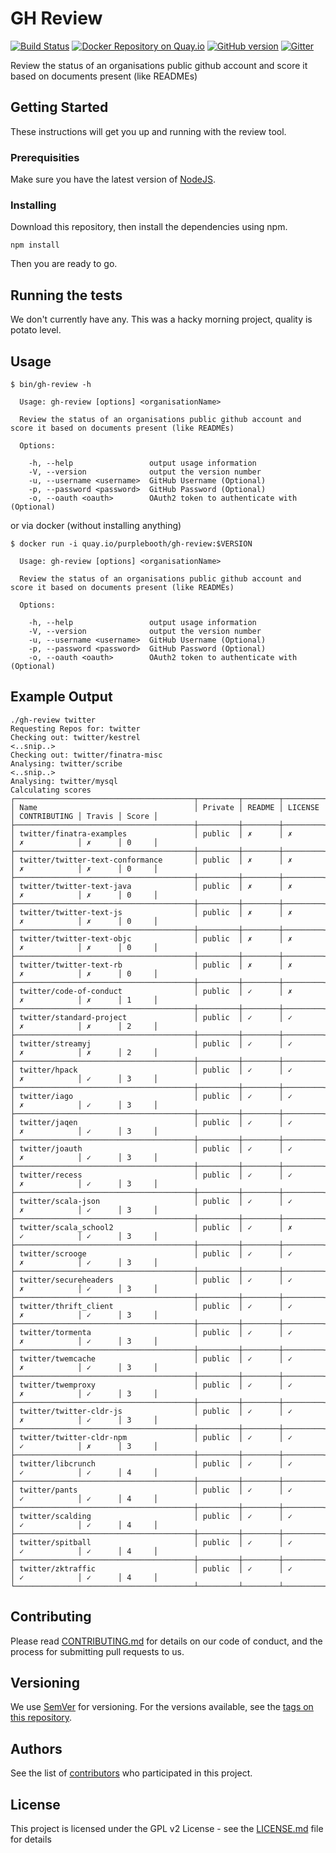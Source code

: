 # GH Review 

[![Build Status](https://travis-ci.org/PurpleBooth/gh-review.svg?branch=master)](https://travis-ci.org/PurpleBooth/gh-review) [![Docker Repository on Quay.io](https://quay.io/repository/purplebooth/gh-review/status "Docker Repository on Quay.io")](https://quay.io/repository/purplebooth/gh-review) [![GitHub version](https://badge.fury.io/gh/PurpleBooth%2Fgh-review.svg)](https://badge.fury.io/gh/PurpleBooth%2Fgh-review) [![Gitter](https://badges.gitter.im/Join%20Chat.svg)](https://gitter.im/PurpleBooth/gh-review?utm_source=badge&utm_medium=badge&utm_campaign=pr-badge)

Review the status of an organisations public github account and score it based on documents present (like READMEs)

## Getting Started

These instructions will get you up and running with the review tool.

### Prerequisities

Make sure you have the latest version of [NodeJS](https://nodejs.org/en/).

### Installing

Download this repository, then install the dependencies using npm.

```
npm install
```

Then you are ready to go.

## Running the tests

We don't currently have any. This was a hacky morning project, quality is potato level.


## Usage

```shell
$ bin/gh-review -h

  Usage: gh-review [options] <organisationName>

  Review the status of an organisations public github account and score it based on documents present (like READMEs)

  Options:

    -h, --help                 output usage information
    -V, --version              output the version number
    -u, --username <username>  GitHub Username (Optional)
    -p, --password <password>  GitHub Password (Optional)
    -o, --oauth <oauth>        OAuth2 token to authenticate with (Optional)
```

or via docker (without installing anything)

```shell
$ docker run -i quay.io/purplebooth/gh-review:$VERSION

  Usage: gh-review [options] <organisationName>

  Review the status of an organisations public github account and score it based on documents present (like READMEs)

  Options:

    -h, --help                 output usage information
    -V, --version              output the version number
    -u, --username <username>  GitHub Username (Optional)
    -p, --password <password>  GitHub Password (Optional)
    -o, --oauth <oauth>        OAuth2 token to authenticate with (Optional)
```

## Example Output

```shell
./gh-review twitter
Requesting Repos for: twitter
Checking out: twitter/kestrel
<..snip..>
Checking out: twitter/finatra-misc
Analysing: twitter/scribe
<..snip..>
Analysing: twitter/mysql
Calculating scores
┌────────────────────────────────────────┬─────────┬────────┬─────────┬──────────────┬────────┬───────┐
│ Name                                   │ Private │ README │ LICENSE │ CONTRIBUTING │ Travis │ Score │
├────────────────────────────────────────┼─────────┼────────┼─────────┼──────────────┼────────┼───────┤
│ twitter/finatra-examples               │ public  │ ✗      │ ✗       │ ✗            │ ✗      │ 0     │
├────────────────────────────────────────┼─────────┼────────┼─────────┼──────────────┼────────┼───────┤
│ twitter/twitter-text-conformance       │ public  │ ✗      │ ✗       │ ✗            │ ✗      │ 0     │
├────────────────────────────────────────┼─────────┼────────┼─────────┼──────────────┼────────┼───────┤
│ twitter/twitter-text-java              │ public  │ ✗      │ ✗       │ ✗            │ ✗      │ 0     │
├────────────────────────────────────────┼─────────┼────────┼─────────┼──────────────┼────────┼───────┤
│ twitter/twitter-text-js                │ public  │ ✗      │ ✗       │ ✗            │ ✗      │ 0     │
├────────────────────────────────────────┼─────────┼────────┼─────────┼──────────────┼────────┼───────┤
│ twitter/twitter-text-objc              │ public  │ ✗      │ ✗       │ ✗            │ ✗      │ 0     │
├────────────────────────────────────────┼─────────┼────────┼─────────┼──────────────┼────────┼───────┤
│ twitter/twitter-text-rb                │ public  │ ✗      │ ✗       │ ✗            │ ✗      │ 0     │
├────────────────────────────────────────┼─────────┼────────┼─────────┼──────────────┼────────┼───────┤
│ twitter/code-of-conduct                │ public  │ ✓      │ ✗       │ ✗            │ ✗      │ 1     │
├────────────────────────────────────────┼─────────┼────────┼─────────┼──────────────┼────────┼───────┤
│ twitter/standard-project               │ public  │ ✓      │ ✓       │ ✗            │ ✗      │ 2     │
├────────────────────────────────────────┼─────────┼────────┼─────────┼──────────────┼────────┼───────┤
│ twitter/streamyj                       │ public  │ ✓      │ ✓       │ ✗            │ ✗      │ 2     │
├────────────────────────────────────────┼─────────┼────────┼─────────┼──────────────┼────────┼───────┤
│ twitter/hpack                          │ public  │ ✓      │ ✓       │ ✗            │ ✓      │ 3     │
├────────────────────────────────────────┼─────────┼────────┼─────────┼──────────────┼────────┼───────┤
│ twitter/iago                           │ public  │ ✓      │ ✓       │ ✗            │ ✓      │ 3     │
├────────────────────────────────────────┼─────────┼────────┼─────────┼──────────────┼────────┼───────┤
│ twitter/jaqen                          │ public  │ ✓      │ ✓       │ ✗            │ ✓      │ 3     │
├────────────────────────────────────────┼─────────┼────────┼─────────┼──────────────┼────────┼───────┤
│ twitter/joauth                         │ public  │ ✓      │ ✓       │ ✗            │ ✓      │ 3     │
├────────────────────────────────────────┼─────────┼────────┼─────────┼──────────────┼────────┼───────┤
│ twitter/recess                         │ public  │ ✓      │ ✓       │ ✗            │ ✓      │ 3     │
├────────────────────────────────────────┼─────────┼────────┼─────────┼──────────────┼────────┼───────┤
│ twitter/scala-json                     │ public  │ ✓      │ ✓       │ ✗            │ ✓      │ 3     │
├────────────────────────────────────────┼─────────┼────────┼─────────┼──────────────┼────────┼───────┤
│ twitter/scala_school2                  │ public  │ ✓      │ ✗       │ ✓            │ ✓      │ 3     │
├────────────────────────────────────────┼─────────┼────────┼─────────┼──────────────┼────────┼───────┤
│ twitter/scrooge                        │ public  │ ✓      │ ✓       │ ✗            │ ✓      │ 3     │
├────────────────────────────────────────┼─────────┼────────┼─────────┼──────────────┼────────┼───────┤
│ twitter/secureheaders                  │ public  │ ✓      │ ✓       │ ✗            │ ✓      │ 3     │
├────────────────────────────────────────┼─────────┼────────┼─────────┼──────────────┼────────┼───────┤
│ twitter/thrift_client                  │ public  │ ✓      │ ✓       │ ✗            │ ✓      │ 3     │
├────────────────────────────────────────┼─────────┼────────┼─────────┼──────────────┼────────┼───────┤
│ twitter/tormenta                       │ public  │ ✓      │ ✓       │ ✗            │ ✓      │ 3     │
├────────────────────────────────────────┼─────────┼────────┼─────────┼──────────────┼────────┼───────┤
│ twitter/twemcache                      │ public  │ ✓      │ ✓       │ ✗            │ ✓      │ 3     │
├────────────────────────────────────────┼─────────┼────────┼─────────┼──────────────┼────────┼───────┤
│ twitter/twemproxy                      │ public  │ ✓      │ ✓       │ ✗            │ ✓      │ 3     │
├────────────────────────────────────────┼─────────┼────────┼─────────┼──────────────┼────────┼───────┤
│ twitter/twitter-cldr-js                │ public  │ ✓      │ ✓       │ ✗            │ ✓      │ 3     │
├────────────────────────────────────────┼─────────┼────────┼─────────┼──────────────┼────────┼───────┤
│ twitter/twitter-cldr-npm               │ public  │ ✓      │ ✓       │ ✓            │ ✗      │ 3     │
├────────────────────────────────────────┼─────────┼────────┼─────────┼──────────────┼────────┼───────┤
│ twitter/libcrunch                      │ public  │ ✓      │ ✓       │ ✓            │ ✓      │ 4     │
├────────────────────────────────────────┼─────────┼────────┼─────────┼──────────────┼────────┼───────┤
│ twitter/pants                          │ public  │ ✓      │ ✓       │ ✓            │ ✓      │ 4     │
├────────────────────────────────────────┼─────────┼────────┼─────────┼──────────────┼────────┼───────┤
│ twitter/scalding                       │ public  │ ✓      │ ✓       │ ✓            │ ✓      │ 4     │
├────────────────────────────────────────┼─────────┼────────┼─────────┼──────────────┼────────┼───────┤
│ twitter/spitball                       │ public  │ ✓      │ ✓       │ ✓            │ ✓      │ 4     │
├────────────────────────────────────────┼─────────┼────────┼─────────┼──────────────┼────────┼───────┤
│ twitter/zktraffic                      │ public  │ ✓      │ ✓       │ ✓            │ ✓      │ 4     │
└────────────────────────────────────────┴─────────┴────────┴─────────┴──────────────┴────────┴───────┘
```

## Contributing

Please read [CONTRIBUTING.md](CONTRIBUTING.md) for details on our code of conduct, and the process for submitting pull requests to us.

## Versioning

We use [SemVer](http://semver.org/) for versioning. For the versions available, see the [tags on this repository](https://github.com/PurpleBooth/gh-review/tags). 

## Authors

See the list of [contributors](https://github.com/PurpleBooth/gh-review/contributors) who participated in this project.

## License

This project is licensed under the GPL v2 License - see the [LICENSE.md](LICENSE.md) file for details
